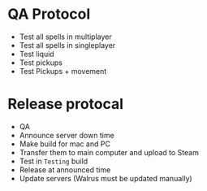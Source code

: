 # QA Protocol
- Test all spells in multiplayer
- Test all spells in singleplayer
- Test liquid
- Test pickups
- Test Pickups + movement 

# Release protocal
- QA
- Announce server down time
- Make build for mac and PC
- Transfer them to main computer and upload to Steam
- Test in `Testing` build
- Release at announced time
- Update servers (Walrus must be updated manually)